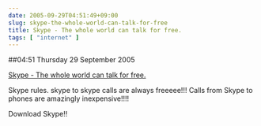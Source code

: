 ```yaml
---
date: 2005-09-29T04:51:49+09:00
slug: skype-the-whole-world-can-talk-for-free
title: Skype - The whole world can talk for free.
tags: [ "internet" ]
---
```


##04:51 Thursday 29 September 2005

[Skype - The whole world can talk for free.](https://skype.com/helloagain.html)

Skype rules.  skype to skype calls are always freeeee!!! Calls from Skype to phones are amazingly inexpensive!!!!

Download Skype!!
